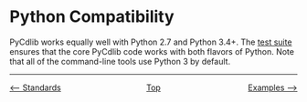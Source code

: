 # Python Compatibility
PyCdlib works equally well with Python 2.7 and Python 3.4+.  The [test suite](testing.md) ensures that the core PyCdlib code works with both flavors of Python.  Note that all of the command-line tools use Python 3 by default.

---

<div style="width: 100%; display: table;">
  <div style="display: table-row;">
    <div style="width: 33%; display: table-cell; text-align: left;">
      <a href="standards.html"><-- Standards</a>
    </div>
    <div style="width: 33%; display: table-cell; text-align: center;">
      <a href="https://clalancette.github.io/pycdlib/">Top</a>
    </div>
    <div style="width: 33%; display: table-cell; text-align: right;">
      <a href="examples.html">Examples --></a>
    </div>
</div>
